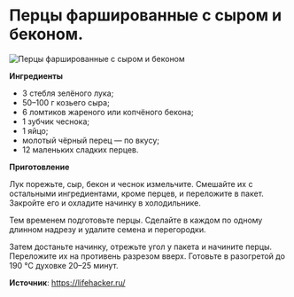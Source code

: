 # Перцы фаршированные с сыром и беконом.

![Перцы фаршированные с сыром и беконом](/images/Kulinar/Second/perec-farsh-sir-bekon.jpg 'Перцы фаршированные с сыром и беконом')

**Ингредиенты**

- 3 стебля зелёного лука;
- 50–100 г козьего сыра;
- 6 ломтиков жареного или копчёного бекона;
- 1 зубчик чеснока;
- 1 яйцо;
- молотый чёрный перец — по вкусу;
- 12 маленьких сладких перцев.

**Приготовление**

Лук порежьте, сыр, бекон и чеснок измельчите. Смешайте их с остальными ингредиентами, кроме перцев, и переложите в пакет. Закройте его и охладите начинку в холодильнике.

Тем временем подготовьте перцы. Сделайте в каждом по одному длинном надрезу и удалите семена и перегородки.

Затем достаньте начинку, отрежьте угол у пакета и начините перцы. Переложите их на противень разрезом вверх. Готовьте в разогретой до 190 °C духовке 20–25 минут.

**Источник**: https://lifehacker.ru/
